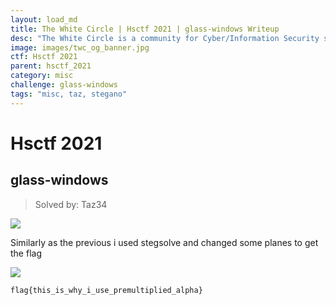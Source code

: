 ```yaml
---
layout: load_md
title: The White Circle | Hsctf 2021 | glass-windows Writeup
desc: "The White Circle is a community for Cyber/Information Security students, enthusiasts and professionals. You can discuss anything related to Security, share your knowledge with others, get help when you need it and proceed further in your journey with amazing people from all over the world."
image: images/twc_og_banner.jpg
ctf: Hsctf 2021
parent: hsctf_2021
category: misc
challenge: glass-windows
tags: "misc, taz, stegano"
---
```


<h1 class="heading card-title white-text">Hsctf 2021</h1>

## glass-windows
> Solved by: Taz34

![](https://i.imgur.com/fZHFobu.png)

Similarly as the previous i used stegsolve and changed some planes to get the flag

![](https://i.imgur.com/N8L0clK.png)

```
flag{this_is_why_i_use_premultiplied_alpha}
```

